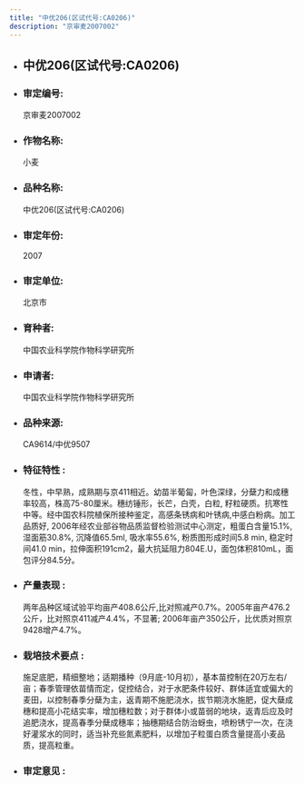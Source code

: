 ```yaml
---
title: "中优206(区试代号:CA0206)"
description: "京审麦2007002"
---
```

* ## 中优206(区试代号:CA0206)
* ###  审定编号:  
   京审麦2007002

*  ### 作物名称:  
   小麦

*   ###  品种名称: 
    中优206(区试代号:CA0206)

*   ### 审定年份: 
    2007

*   ### 审定单位:  
    北京市

*   ### 育种者:  
    中国农业科学院作物科学研究所

*   ### 申请者:  
    中国农业科学院作物科学研究所

*   ### 品种来源:  
    CA9614/中优9507

*   ### 特征特性 : 
    冬性，中早熟，成熟期与京411相近。幼苗半葡匐，叶色深绿，分蘖力和成穗率较高，株高75-80厘米。穗纺锤形，长芒，白壳，白粒, 籽粒硬质。抗寒性中等。经中国农科院植保所接种鉴定，高感条锈病和叶锈病,中感白粉病。加工品质好, 2006年经农业部谷物品质监督检验测试中心测定，粗蛋白含量15.1%, 湿面筋30.8%, 沉降值65.5ml, 吸水率55.6%, 粉质图形成时间5.8 min, 稳定时间41.0 min，拉伸面积191cm2，最大抗延阻力804E.U，面包体积810mL，面包评分84.5分。

*   ### 产量表现 : 
    两年品种区域试验平均亩产408.6公斤,比对照减产0.7%。2005年亩产476.2公斤，比对照京411减产4.4%，不显著; 2006年亩产350公斤，比优质对照京9428增产4.7%。

*   ### 栽培技术要点 : 
    施足底肥，精细整地；适期播种（9月底-10月初），基本苗控制在20万左右/亩；春季管理依苗情而定，促控结合，对于水肥条件较好、群体适宜或偏大的麦田，以控制春季分蘖为主，返青期不施肥浇水，拔节期浇水施肥，促大蘖成穗和提高小花结实率，增加穗粒数；对于群体小或苗弱的地块，返青后应及时追肥浇水，提高春季分蘖成穗率；抽穗期结合防治蚜虫，喷粉锈宁一次，在浇好灌浆水的同时，适当补充些氮素肥料，以增加子粒蛋白质含量提高小麦品质，提高粒重。

*   ### 审定意见 : 
    
